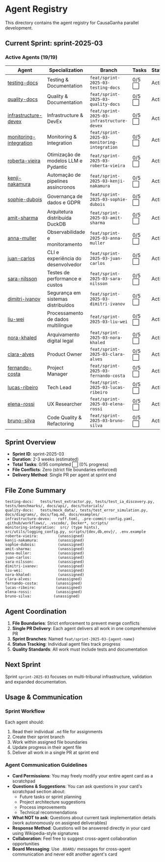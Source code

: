 # Agent Registry

This directory contains the agent registry for CausaGanha parallel development.

## Current Sprint: sprint-2025-03

### Active Agents (19/19)

| Agent | Specialization | Branch | Tasks | Status |
|-------|---------------|--------|-------|--------|
| [testing-docs](./testing-docs.md) | Testing & Documentation | `feat/sprint-2025-03-testing-docs` | 0/5 ⬜ | Active |
| [quality-docs](./quality-docs.md) | Quality & Documentation | `feat/sprint-2025-03-quality-docs` | 0/5 ⬜ | Active |
| [infrastructure-devex](./infrastructure-devex.md) | Infrastructure & DevEx | `feat/sprint-2025-03-infrastructure-devex` | 0/5 ⬜ | Active |
| [monitoring-integration](./monitoring-integration.md) | Monitoring & Integration | `feat/sprint-2025-03-monitoring-integration` | 0/5 ⬜ | Active |
| [roberta-vieira](./roberta-vieira.md) | Otimização de modelos LLM e Pydantic | `feat/sprint-2025-03-roberta-vieira` | 0/5 ⬜ | Active |
| [kenji-nakamura](./kenji-nakamura.md) | Automação de pipelines assíncronos | `feat/sprint-2025-03-kenji-nakamura` | 0/5 ⬜ | Active |
| [sophie-dubois](./sophie-dubois.md) | Governança de dados e GDPR | `feat/sprint-2025-03-sophie-dubois` | 0/5 ⬜ | Active |
| [amit-sharma](./amit-sharma.md) | Arquitetura distribuída DuckDB | `feat/sprint-2025-03-amit-sharma` | 0/5 ⬜ | Active |
| [anna-muller](./anna-muller.md) | Observabilidade e monitoramento | `feat/sprint-2025-03-anna-muller` | 0/5 ⬜ | Active |
| [juan-carlos](./juan-carlos.md) | CLI e experiência do desenvolvedor | `feat/sprint-2025-03-juan-carlos` | 0/5 ⬜ | Active |
| [sara-nilsson](./sara-nilsson.md) | Testes de performance e custos | `feat/sprint-2025-03-sara-nilsson` | 0/5 ⬜ | Active |
| [dimitri-ivanov](./dimitri-ivanov.md) | Segurança em sistemas distribuídos | `feat/sprint-2025-03-dimitri-ivanov` | 0/5 ⬜ | Active |
| [liu-wei](./liu-wei.md) | Processamento de dados multilíngue | `feat/sprint-2025-03-liu-wei` | 0/5 ⬜ | Active |
| [nora-khaled](./nora-khaled.md) | Arquivamento digital legal | `feat/sprint-2025-03-nora-khaled` | 0/5 ⬜ | Active |
| [clara-alves](./clara-alves.md) | Product Owner | `feat/sprint-2025-03-clara-alves` | 0/5 ⬜ | Active |
| [fernando-costa](./fernando-costa.md) | Project Manager | `feat/sprint-2025-03-fernando-costa` | 0/5 ⬜ | Active |
| [lucas-ribeiro](./lucas-ribeiro.md) | Tech Lead | `feat/sprint-2025-03-lucas-ribeiro` | 0/5 ⬜ | Active |
| [elena-rossi](./elena-rossi.md) | UX Researcher | `feat/sprint-2025-03-elena-rossi` | 0/5 ⬜ | Active |
| [bruno-silva](./bruno-silva.md) | Code Quality & Refactoring | `feat/sprint-2025-03-bruno-silva` | 0/5 ⬜ | Active |

## Sprint Overview

- **Sprint ID**: sprint-2025-03
- **Duration**: 2-3 weeks (estimated)
- **Total Tasks**: 0/95 completed ⬜ (0% progress)
- **File Conflicts**: Zero (strict file boundaries enforced)
- **Delivery Method**: Single PR per agent at sprint end

## File Zone Summary

```
testing-docs:   tests/test_extractor.py, tests/test_ia_discovery.py, tests/benchmarks/, docs/api/, docs/tutorials/
quality-docs:   tests/mock_data/, tests/test_error_simulation.py, docs/diagrams/, docs/faq.md, docs/examples/
infrastructure-devex:   ruff.toml, .pre-commit-config.yaml, .github/workflows/, .vscode/, Docker*, scripts/
monitoring-integration:  src/ (type hints), src/utils/logging_config.py, scripts/{dev,db,env}/, .env.example
roberta-vieira:         (unassigned)
kenji-nakamura:         (unassigned)
sophie-dubois:          (unassigned)
amit-sharma:            (unassigned)
anna-muller:            (unassigned)
juan-carlos:            (unassigned)
sara-nilsson:           (unassigned)
dimitri-ivanov:         (unassigned)
liu-wei:                (unassigned)
nora-khaled:            (unassigned)
clara-alves:           (unassigned)
fernando-costa:        (unassigned)
lucas-ribeiro:         (unassigned)
elena-rossi:           (unassigned)
bruno-silva:          (unassigned)
```

## Agent Coordination

1. **File Boundaries**: Strict enforcement to prevent merge conflicts
2. **Single PR Delivery**: Each agent delivers all work in one comprehensive PR
3. **Sprint Branches**: Named `feat/sprint-2025-03-{agent-name}`
4. **Status Tracking**: Individual agent files track progress
5. **Quality Standards**: All work must include tests and documentation

## Next Sprint

Sprint `sprint-2025-03` focuses on multi-tribunal infrastructure, validation and
expanded documentation.

## Usage & Communication

### **Sprint Workflow**
Each agent should:
1. Read their individual `.md` file for assignments
2. Create their sprint branch
3. Work within assigned file boundaries
4. Update progress in their agent file
5. Deliver all work in a single PR at sprint end

### **Agent Communication Guidelines**
- **Card Permissions**: You may freely modify your entire agent card as a scratchpad
- **Questions & Suggestions**: You can ask questions in your card's scratchpad section about:
  - Future tasks or sprint planning
  - Project architecture suggestions
  - Process improvements
  - Technical recommendations
- **What NOT to ask**: Questions about current task implementation details (work autonomously on assigned deliverables)
- **Response Method**: Questions will be answered directly in your card using Wikipedia-style signatures
- **Collaboration**: Feel free to suggest cross-agent collaboration opportunities
- **Board Messaging**: Use `.BOARD/` messages for cross-agent communication and never edit another agent's card


